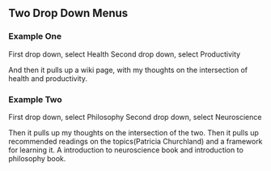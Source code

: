 ## Two Drop Down Menus 

### Example One
First drop down, select Health
Second drop down, select Productivity

And then it pulls up a wiki page, with my thoughts on the intersection of health and productivity. 

### Example Two
First drop down, select Philosophy
Second drop down, select Neuroscience

Then it pulls up my thoughts on the intersection of the two. Then it pulls up recommended readings on the topics(Patricia Churchland) and a framework for learning it. A introduction to neuroscience book and introduction to philosophy book. 
